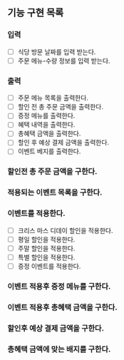 ## 기능 구현 목록

### 입력

- [ ] 식당 방문 날짜를 입력 받는다.
- [ ] 주문 메뉴-수량 정보를 입력 받는다.

### 출력

- [ ] 주문 메뉴 목록을 출력한다.
- [ ] 할인 전 총 주문 금액을 출력한다.
- [ ] 증정 메뉴를 출력한다.
- [ ] 혜택 내역을 출력한다.
- [ ] 총혜택 금액을 출력한다.
- [ ] 할인 후 예상 결제 금액을 출력한다.
- [ ] 이벤트 베지를 출력한다.

### 할인전 총 주문 금액을 구한다.

### 적용되는 이벤트 목록을 구한다.

### 이벤트를 적용한다.

- [ ] 크리스 마스 디데이 할인을 적용한다.
- [ ] 평일 할인을 적용한다.
- [ ] 주말 할인을 적용한다.
- [ ] 특별 할인을 적용한다.
- [ ] 증정 이벤트를 적용한다.

### 이벤트 적용후 증정 메뉴를 구한다.

### 이벤트 적용후 총혜택 금액을 구한다.

### 할인후 예상 결제 금액을 구한다.

### 총혜택 금액에 맞는 배지를 구한다.

